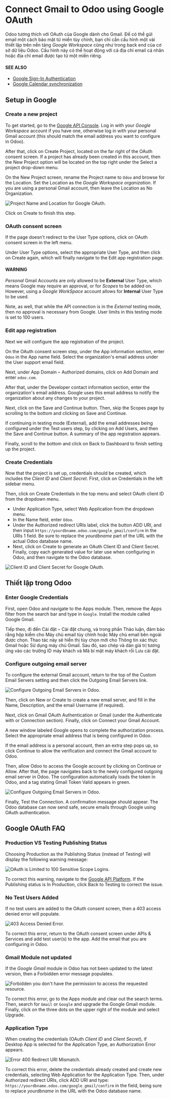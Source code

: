 # Connect Gmail to Odoo using Google OAuth

Odoo tương thích với OAuth của Google dành cho Gmail. Để có thể gửi email một cách bảo mật từ miền tùy chỉnh, bạn chỉ cần cấu hình một vài thiết lập trên nền tảng *Google Workspace* cũng như trong back end của cơ sở dữ liệu Odoo. Cấu hình này có thể hoạt động với cả địa chỉ email cá nhân hoặc địa chỉ email được tạo từ một miền riêng.

#### SEE ALSO
- [Google Sign-In Authentication](../users/google.md)
- [Google Calendar synchronization](../../productivity/calendar/google.md)

## Setup in Google

### Create a new project

To get started, go to the [Google API Console](https://console.developers.google.com). Log in
with your *Google Workspace* account if you have one, otherwise log in with your personal Gmail
account (this should match the email address you want to configure in Odoo).

After that, click on Create Project, located on the far right of the OAuth
consent screen. If a project has already been created in this account, then the New
Project option will be located on the top right under the Select a project drop-down
menu.

On the New Project screen, rename the Project name to `Odoo` and
browse for the Location. Set the Location as the *Google Workspace
organization*. If you are using a personal Gmail account, then leave the Location as
No Organization.

![Project Name and Location for Google OAuth.](google_oauth/new-project.png)

Click on Create to finish this step.

### OAuth consent screen

If the page doesn't redirect to the User Type options, click on OAuth
consent screen in the left menu.

Under User Type options, select the appropriate User Type, and then click on
Create again, which will finally navigate to the Edit app registration
page.

#### WARNING
*Personal* Gmail Accounts are only allowed to be **External** User Type, which means Google may
require an approval, or for *Scopes* to be added on. However, using a *Google WorkSpace* account
allows for **Internal** User Type to be used.

Note, as well, that while the API connection is in the *External* testing mode, then no approval is
necessary from Google. User limits in this testing mode is set to 100 users.

### Edit app registration

Next we will configure the app registration of the project.

On the OAuth consent screen step, under the App information section, enter
`Odoo` in the App name field. Select the organization's email address under the
User support email field.

Next, under App Domain ‣ Authorized domains, click on Add Domain and
enter `odoo.com`.

After that, under the Developer contact information section, enter the organization's
email address. Google uses this email address to notify the organization about any changes to your
project.

Next, click on the Save and Continue button. Then, skip the Scopes page
by scrolling to the bottom and clicking on Save and Continue.

If continuing in testing mode (External), add the email addresses being configured under the
Test users step, by clicking on Add Users, and then the Save and
Continue button. A summary of the app registration appears.

Finally, scroll to the bottom and click on Back to Dashboard to finish setting up the
project.

### Create Credentials

Now that the project is set up, credentials should be created, which includes the *Client ID* and
*Client Secret*. First, click on Credentials in the left sidebar menu.

Then, click on Create Credentials in the top menu and select OAuth client ID
from the dropdown menu.

- Under Application Type, select Web Application from the dropdown menu.
- In the Name field, enter `Odoo`.
- Under the Authorized redirect URIs label, click the button ADD URI, and
  then input `https://yourdbname.odoo.com/google_gmail/confirm` in the URIs 1 field.
  Be sure to replace the *yourdbname* part of the URL with the actual Odoo database name.
- Next, click on Create to generate an OAuth Client ID and Client
  Secret. Finally, copy each generated value for later use when configuring in Odoo, and then
  navigate to the Odoo database.

![Client ID and Client Secret for Google OAuth.](google_oauth/client-credentials.png)

## Thiết lập trong Odoo

### Enter Google Credentials

First, open Odoo and navigate to the Apps module. Then, remove the Apps
filter from the search bar and type in `Google`. Install the module called Google
Gmail.

Tiếp theo, đi đến Cài đặt ‣ Cài đặt chung, và trong phần Thảo luận, đảm bảo rằng hộp kiểm cho Máy chủ email tùy chỉnh hoặc Máy chủ email bên ngoài được chọn. Thao tác này sẽ hiển thị tùy chọn mới cho Thông tin xác thực Gmail hoặc Sử dụng máy chủ Gmail. Sau đó, sao chép và dán giá trị tương ứng vào các trường ID máy khách và Mã bí mật máy khách rồi Lưu cài đặt.

### Configure outgoing email server

To configure the external Gmail account, return to the top of the Custom Email Servers
setting and then click the Outgoing Email Servers link.

![Configure Outgoing Email Servers in Odoo.](google_oauth/outgoing-servers.png)

Then, click on New or Create to create a new email server, and fill in the
Name, Description, and the email Username (if required).

Next, click on Gmail OAuth Authentication or Gmail (under the
Authenticate with or Connection section). Finally, click on
Connect your Gmail Account.

A new window labeled Google opens to complete the authorization process. Select the
appropriate email address that is being configured in Odoo.

If the email address is a personal account, then an extra step pops up, so click
Continue to allow the verification and connect the Gmail account to Odoo.

Then, allow Odoo to access the Google account by clicking on Continue or
Allow. After that, the page navigates back to the newly configured outgoing email
server in Odoo. The configuration automatically loads the token in Odoo, and a tag stating
Gmail Token Valid appears in green.

![Configure Outgoing Email Servers in Odoo.](google_oauth/green-token.png)

Finally, Test the Connection. A confirmation message should appear. The Odoo database
can now send safe, secure emails through Google using OAuth authentication.

## Google OAuth FAQ

### Production VS Testing Publishing Status

Choosing Production as the Publishing Status (instead of
Testing) will display the following warning message:

![OAuth is Limited to 100 Sensitive Scope Logins.](google_oauth/published-status.png)

To correct this warning, navigate to the [Google API Platform](https://console.cloud.google.com/apis/credentials/consent). If the Publishing status
is In Production, click Back to Testing to correct the issue.

### No Test Users Added

If no test users are added to the OAuth consent screen, then a 403 access denied error will
populate.

![403 Access Denied Error.](google_oauth/403-error.png)

To correct this error, return to the OAuth consent screen under APIs &
Services and add test user(s) to the app. Add the email that you are configuring in Odoo.

### Gmail Module not updated

If the *Google Gmail* module in Odoo has not been updated to the latest version, then a
Forbidden error message populates.

![Forbidden you don't have the permission to access the requested resource.](google_oauth/forbidden-error.png)

To correct this error, go to the Apps module and clear out the search terms. Then,
search for `Gmail` or `Google` and upgrade the Google Gmail module. Finally, click
on the three dots on the upper right of the module and select Upgrade.

### Application Type

When creating the credentials (OAuth *Client ID* and *Client Secret*), if Desktop App is
selected for the Application Type, an Authorization Error appears.

![Error 400 Redirect URI Mismatch.](google_oauth/error-400.png)

To correct this error, delete the credentials already created and create new credentials, selecting
Web Application for the Application Type. Then, under Authorized
redirect URIs, click ADD URI and type:
`https://yourdbname.odoo.com/google_gmail/confirm` in the field, being sure to replace *yourdbname*
in the URL with the Odoo database name.
